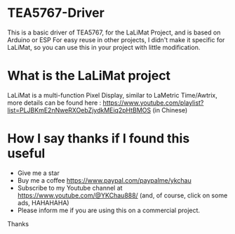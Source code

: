 # TEA5767-Driver
This is a basic driver of TEA5767, for the LaLiMat Project, and is based on Arduino or ESP
For easy reuse in other projects, I didn't make it specific for LaLiMat, so you can use this in your project with little modification. 

# What is the LaLiMat project
LaLiMat is a multi-function Pixel Display, similar to LaMetric Time/Awtrix, more details can be found here : 
https://www.youtube.com/playlist?list=PLJBKmE2nNweRXOebZjydkMEiq2pHtBMOS (in Chinese)

# How I say thanks if I found this useful
- Give me a star
- Buy me a coffee https://www.paypal.com/paypalme/ykchau
- Subscribe to my Youtube channel at https://www.youtube.com/@YKChau888/ (and, of course, click on some ads, HAHAHAHA)
- Please inform me if you are using this on a commercial project.

Thanks
